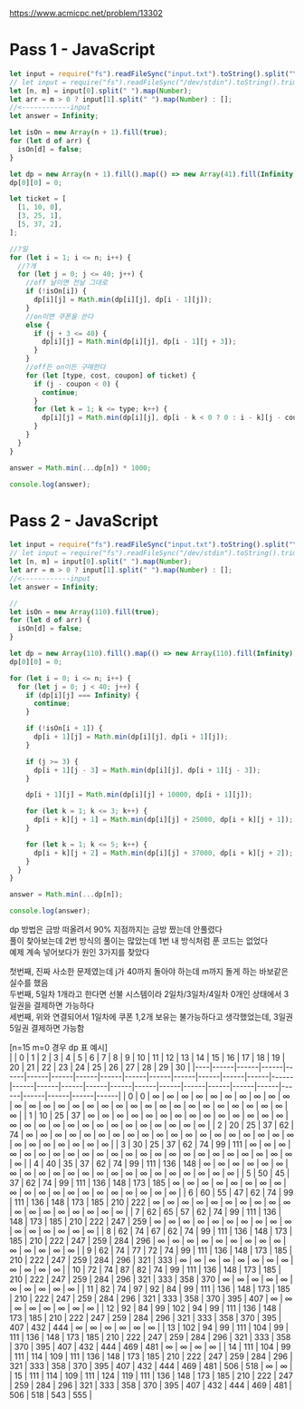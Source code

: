 https://www.acmicpc.net/problem/13302

# Pass 1 - JavaScript
~~~javascript
let input = require("fs").readFileSync("input.txt").toString().split("\n");
// let input = require("fs").readFileSync("/dev/stdin").toString().trim().split('\n');
let [n, m] = input[0].split(" ").map(Number);
let arr = m > 0 ? input[1].split(" ").map(Number) : [];
//<------------input
let answer = Infinity;

let isOn = new Array(n + 1).fill(true);
for (let d of arr) {
  isOn[d] = false;
}

let dp = new Array(n + 1).fill().map(() => new Array(41).fill(Infinity));
dp[0][0] = 0;

let ticket = [
  [1, 10, 0],
  [3, 25, 1],
  [5, 37, 2],
];

//?일
for (let i = 1; i <= n; i++) {
  //?개
  for (let j = 0; j <= 40; j++) {
    //off 날이면 전날 그대로
    if (!isOn[i]) {
      dp[i][j] = Math.min(dp[i][j], dp[i - 1][j]);
    }
    //on이면 쿠폰을 쓴다
    else {
      if (j + 3 <= 40) {
        dp[i][j] = Math.min(dp[i][j], dp[i - 1][j + 3]);
      }
    }
    //off든 on이든 구매한다
    for (let [type, cost, coupon] of ticket) {
      if (j - coupon < 0) {
        continue;
      }
      for (let k = 1; k <= type; k++) {
        dp[i][j] = Math.min(dp[i][j], dp[i - k < 0 ? 0 : i - k][j - coupon] + cost);
      }
    }
  }
}

answer = Math.min(...dp[n]) * 1000;

console.log(answer);

~~~

# Pass 2 - JavaScript
~~~javascript
let input = require("fs").readFileSync("input.txt").toString().split("\n");
// let input = require("fs").readFileSync("/dev/stdin").toString().trim().split('\n');
let [n, m] = input[0].split(" ").map(Number);
let arr = m > 0 ? input[1].split(" ").map(Number) : [];
//<------------input
let answer = Infinity;

//
let isOn = new Array(110).fill(true);
for (let d of arr) {
  isOn[d] = false;
}

let dp = new Array(110).fill().map(() => new Array(110).fill(Infinity));
dp[0][0] = 0;

for (let i = 0; i <= n; i++) {
  for (let j = 0; j < 40; j++) {
    if (dp[i][j] === Infinity) {
      continue;
    }

    if (!isOn[i + 1]) {
      dp[i + 1][j] = Math.min(dp[i][j], dp[i + 1][j]);
    }

    if (j >= 3) {
      dp[i + 1][j - 3] = Math.min(dp[i][j], dp[i + 1][j - 3]);
    }

    dp[i + 1][j] = Math.min(dp[i][j] + 10000, dp[i + 1][j]);

    for (let k = 1; k <= 3; k++) {
      dp[i + k][j + 1] = Math.min(dp[i][j] + 25000, dp[i + k][j + 1]);
    }

    for (let k = 1; k <= 5; k++) {
      dp[i + k][j + 2] = Math.min(dp[i][j] + 37000, dp[i + k][j + 2]);
    }
  }
}

answer = Math.min(...dp[n]);

console.log(answer);

~~~

dp 방법은 금방 떠올려서 90% 지점까지는 금방 짰는데 안풀렸다  
풀이 찾아보는데 2번 방식의 풀이는 많았는데 1번 내 방식처럼 푼 코드는 없었다  
예제 계속 넣어보다가 원인 3가지를 찾았다  
  
첫번째, 진짜 사소한 문제였는데 j가 40까지 돌아야 하는데 m까지 돌게 하는 바보같은 실수를 했음  
두번째, 5일차 1개라고 한다면 선불 시스템이라 2일차/3일차/4일차 0개인 상태에서 3일권을 결제하면 가능하다  
세번째, 위와 연결되어서 1일차에 쿠폰 1,2개 보유는 불가능하다고 생각했었는데, 3일권 5일권 결제하면 가능함  
  
[n=15 m=0 경우 dp 표 예시]  
|    |   0  |   1  |   2  |   3  |   4  |   5  |   6  |   7  |   8  |   9  |  10  |  11  |  12  |  13  |  14  |  15  |  16  |  17  |  18  |  19  |  20  |  21  |  22  |  23  |  24  |  25  |  26  |  27  |  28  |  29  |  30  |
|----|------|------|------|------|------|------|------|------|------|------|------|------|------|------|------|------|------|------|------|------|------|------|------|------|------|------|------|------|------|------|------|
| 0  |   0  |  ∞   |  ∞   |  ∞   |  ∞   |  ∞   |  ∞   |  ∞   |  ∞   |  ∞   |  ∞   |  ∞   |  ∞   |  ∞   |  ∞   |  ∞   |  ∞   |  ∞   |  ∞   |  ∞   |  ∞   |  ∞   |  ∞   |  ∞   |  ∞   |  ∞   |  ∞   |  ∞   |  ∞   |  ∞   |  ∞   |
| 1  |  10  |  25  |  37  |  ∞   |  ∞   |  ∞   |  ∞   |  ∞   |  ∞   |  ∞   |  ∞   |  ∞   |  ∞   |  ∞   |  ∞   |  ∞   |  ∞   |  ∞   |  ∞   |  ∞   |  ∞   |  ∞   |  ∞   |  ∞   |  ∞   |  ∞   |  ∞   |  ∞   |  ∞   |  ∞   |  ∞   |
| 2  |  20  |  25  |  37  |  62  |  74  |  ∞   |  ∞   |  ∞   |  ∞   |  ∞   |  ∞   |  ∞   |  ∞   |  ∞   |  ∞   |  ∞   |  ∞   |  ∞   |  ∞   |  ∞   |  ∞   |  ∞   |  ∞   |  ∞   |  ∞   |  ∞   |  ∞   |  ∞   |  ∞   |  ∞   |  ∞   |
| 3  |  30  |  25  |  37  |  62  |  74  |  99  | 111  |  ∞   |  ∞   |  ∞   |  ∞   |  ∞   |  ∞   |  ∞   |  ∞   |  ∞   |  ∞   |  ∞   |  ∞   |  ∞   |  ∞   |  ∞   |  ∞   |  ∞   |  ∞   |  ∞   |  ∞   |  ∞   |  ∞   |  ∞   |  ∞   |
| 4  |  40  |  35  |  37  |  62  |  74  |  99  | 111  | 136  | 148  |  ∞   |  ∞   |  ∞   |  ∞   |  ∞   |  ∞   |  ∞   |  ∞   |  ∞   |  ∞   |  ∞   |  ∞   |  ∞   |  ∞   |  ∞   |  ∞   |  ∞   |  ∞   |  ∞   |  ∞   |  ∞   |  ∞   |
| 5  |  50  |  45  |  37  |  62  |  74  |  99  | 111  | 136  | 148  | 173  | 185  |  ∞   |  ∞   |  ∞   |  ∞   |  ∞   |  ∞   |  ∞   |  ∞   |  ∞   |  ∞   |  ∞   |  ∞   |  ∞   |  ∞   |  ∞   |  ∞   |  ∞   |  ∞   |  ∞   |  ∞   |
| 6  |  60  |  55  |  47  |  62  |  74  |  99  | 111  | 136  | 148  | 173  | 185  | 210  | 222  |  ∞   |  ∞   |  ∞   |  ∞   |  ∞   |  ∞   |  ∞   |  ∞   |  ∞   |  ∞   |  ∞   |  ∞   |  ∞   |  ∞   |  ∞   |  ∞   |  ∞   |  ∞   |
| 7  |  62  |  65  |  57  |  62  |  74  |  99  | 111  | 136  | 148  | 173  | 185  | 210  | 222  | 247  | 259  |  ∞   |  ∞   |  ∞   |  ∞   |  ∞   |  ∞   |  ∞   |  ∞   |  ∞   |  ∞   |  ∞   |  ∞   |  ∞   |  ∞   |  ∞   |  ∞   |
| 8  |  62  |  74  |  67  |  62  |  74  |  99  | 111  | 136  | 148  | 173  | 185  | 210  | 222  | 247  | 259  | 284  | 296  |  ∞   |  ∞   |  ∞   |  ∞   |  ∞   |  ∞   |  ∞   |  ∞   |  ∞   |  ∞   |  ∞   |  ∞   |  ∞   |  ∞   |
| 9  |  62  |  74  |  77  |  72  |  74  |  99  | 111  | 136  | 148  | 173  | 185  | 210  | 222  | 247  | 259  | 284  | 296  | 321  | 333  |  ∞   |  ∞   |  ∞   |  ∞   |  ∞   |  ∞   |  ∞   |  ∞   |  ∞   |  ∞   |  ∞   |  ∞   |
| 10 |  72  |  74  |  87  |  82  |  74  |  99  | 111  | 136  | 148  | 173  | 185  | 210  | 222  | 247  | 259  | 284  | 296  | 321  | 333  | 358  | 370  |  ∞   |  ∞   |  ∞   |  ∞   |  ∞   |  ∞   |  ∞   |  ∞   |  ∞   |  ∞   |
| 11 |  82  |  74  |  97  |  92  |  84  |  99  | 111  | 136  | 148  | 173  | 185  | 210  | 222  | 247  | 259  | 284  | 296  | 321  | 333  | 358  | 370  | 395  | 407  |  ∞   |  ∞   |  ∞   |  ∞   |  ∞   |  ∞   |  ∞   |  ∞   |
| 12 |  92  |  84  |  99  | 102  |  94  |  99  | 111  | 136  | 148  | 173  | 185  | 210  | 222  | 247  | 259  | 284  | 296  | 321  | 333  | 358  | 370  | 395  | 407  | 432  | 444  |  ∞   |  ∞   |  ∞   |  ∞   |  ∞   |  ∞   |
| 13 | 102  |  94  |  99  | 111  | 104  |  99  | 111  | 136  | 148  | 173  | 185  | 210  | 222  | 247  | 259  | 284  | 296  | 321  | 333  | 358  | 370  | 395  | 407  | 432  | 444  | 469  | 481  |  ∞   |  ∞   |  ∞   |  ∞   |
| 14 | 111  | 104  |  99  | 111  | 114  | 109  | 111  | 136  | 148  | 173  | 185  | 210  | 222  | 247  | 259  | 284  | 296  | 321  | 333  | 358  | 370  | 395  | 407  | 432  | 444  | 469  | 481  | 506  | 518  |  ∞   |  ∞   |
| 15 | 111  | 114  | 109  | 111  | 124  | 119  | 111  | 136  | 148  | 173  | 185  | 210  | 222  | 247  | 259  | 284  | 296  | 321  | 333  | 358  | 370  | 395  | 407  | 432  | 444  | 469  | 481  | 506  | 518  | 543  | 555  |
